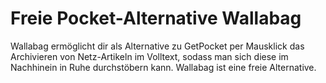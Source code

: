 # Freie Pocket-Alternative Wallabag


Wallabag ermöglicht dir als Alternative zu GetPocket per Mausklick das Archivieren von Netz-Artikeln im Volltext, sodass man sich diese im Nachhinein in Ruhe durchstöbern kann. Wallabag ist eine freie Alternative.
